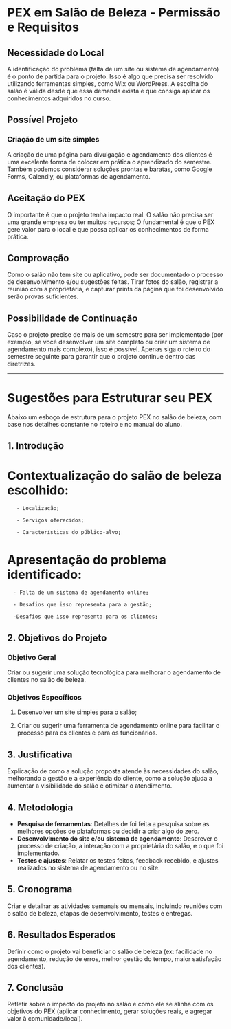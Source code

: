 # PEX em Salão de Beleza - Permissão e Requisitos

## Necessidade do Local
A identificação do problema (falta de um site ou sistema de agendamento) é o ponto de partida para o projeto. 
Isso é algo que precisa ser resolvido utilizando ferramentas simples, como Wix ou WordPress.
A escolha do salão é válida desde que essa demanda exista e que consiga aplicar os conhecimentos adquiridos 
no curso.

## Possível Projeto

### Criação de um site simples
A criação de uma página para divulgação e agendamento dos clientes é uma excelente forma de colocar em prática o aprendizado do semestre. 
Também podemos considerar soluções prontas e baratas, como Google Forms, Calendly, ou plataformas de agendamento.

## Aceitação do PEX
O importante é que o projeto tenha impacto real. O salão não precisa ser uma grande empresa ou ter muitos recursos; 
O fundamental é que o PEX gere valor para o local e que possa aplicar os conhecimentos de forma prática.

## Comprovação

Como o salão não tem site ou aplicativo, pode ser documentado o processo de desenvolvimento e/ou sugestões feitas. Tirar fotos do salão, 
registrar a reunião com a proprietária, e capturar prints da página que foi desenvolvido serão provas suficientes.

## Possibilidade de Continuação

Caso o projeto precise de mais de um semestre para ser implementado (por exemplo, se você desenvolver um site completo ou criar um sistema 
de agendamento mais complexo), isso é possível. Apenas siga o roteiro do semestre seguinte para garantir que o projeto continue dentro das diretrizes.

---

# Sugestões para Estruturar seu PEX

Abaixo um esboço de estrutura para o projeto PEX no salão de beleza, com base nos detalhes constante no roteiro e no manual do aluno.

## 1. Introdução

# Contextualização do salão de beleza escolhido: 
       
       - Localização;
       
       - Serviços oferecidos;
       
       - Características do público-alvo;

# Apresentação do problema identificado: 

      - Falta de um sistema de agendamento online;
      
      - Desafios que isso representa para a gestão;
      
      -Desafios que isso representa para os clientes;

## 2. Objetivos do Projeto

### Objetivo Geral
Criar ou sugerir uma solução tecnológica para melhorar o agendamento de clientes no salão de beleza.

### Objetivos Específicos

1. Desenvolver um site simples para o salão;

2. Criar ou sugerir uma ferramenta de agendamento online para facilitar o processo para os clientes e para os funcionários.

## 3. Justificativa

Explicação de como a solução proposta atende às necessidades do salão, melhorando a gestão e a experiência do cliente, como a solução 
ajuda a aumentar a visibilidade do salão e otimizar o atendimento.

## 4. Metodologia

- **Pesquisa de ferramentas**: Detalhes de foi feita a pesquisa sobre as melhores opções de plataformas ou decidir a criar algo do zero.
- **Desenvolvimento do site e/ou sistema de agendamento**: Descrever o processo de criação, a interação com a proprietária do salão, e o que foi implementado.
- **Testes e ajustes**: Relatar os testes feitos, feedback recebido, e ajustes realizados no sistema de agendamento ou no site.

## 5. Cronograma

Criar e detalhar as atividades semanais ou mensais, incluindo reuniões com o salão de beleza, etapas de desenvolvimento, testes e entregas.

## 6. Resultados Esperados

Definir como o projeto vai beneficiar o salão de beleza (ex: facilidade no agendamento, redução de erros, melhor gestão do tempo, maior satisfação dos clientes).

## 7. Conclusão

Refletir sobre o impacto do projeto no salão e como ele se alinha com os objetivos do PEX (aplicar conhecimento, gerar soluções reais, e agregar valor à comunidade/local).
